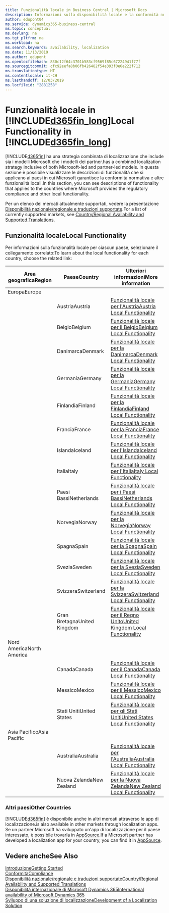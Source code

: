 ```yaml
---
title: Funzionalità locale in Business Central | Microsoft Docs
description: Informazioni sulla disponibilità locale e la conformità normativa di Dynamics 365 Business Central.
author: edupont04
ms.service: dynamics365-business-central
ms.topic: conceptual
ms.devlang: na
ms.tgt_pltfrm: na
ms.workload: na
ms.search.keywords: availability, localization
ms.date: 11/13/2019
ms.author: edupont
ms.openlocfilehash: 830c12f64c3701b583cf9569f85c67224941f77f
ms.sourcegitcommit: cfc92eefa8b06fb426482f54e393f0e6e222f712
ms.translationtype: HT
ms.contentlocale: it-CH
ms.lasthandoff: 12/03/2019
ms.locfileid: "2881258"
---
```

# <a name="local-functionality-in-included365fin_longincludesd365fin_long_mdmd"></a><span data-ttu-id="7e938-103">Funzionalità locale in [!INCLUDE[d365fin_long](includes/d365fin_long_md.md)]</span><span class="sxs-lookup"><span data-stu-id="7e938-103">Local Functionality in [!INCLUDE[d365fin_long](includes/d365fin_long_md.md)]</span></span>
[!INCLUDE[d365fin](includes/d365fin_md.md)] <span data-ttu-id="7e938-104">ha una strategia combinata di localizzazione che include sia i modelli Microsoft che i modelli dei partner.</span><span class="sxs-lookup"><span data-stu-id="7e938-104">has a combined localization strategy inclusive of both Microsoft-led and partner-led models.</span></span> <span data-ttu-id="7e938-105">In questa sezione è possibile visualizzare le descrizioni di funzionalità che si applicano ai paesi in cui Microsoft garantisce la conformità normativa e altre funzionalità locali.</span><span class="sxs-lookup"><span data-stu-id="7e938-105">In this section, you can see descriptions of functionality that applies to the countries where Microsoft provides the regulatory compliance and other local functionality.</span></span>  

<span data-ttu-id="7e938-106">Per un elenco dei mercati attualmente supportati, vedere la presentazione [Disponibilità nazionale/regionale e traduzioni supportate](/dynamics365/business-central/dev-itpro/compliance/apptest-countries-and-translations?toc=/dynamics365/business-central/toc.json).</span><span class="sxs-lookup"><span data-stu-id="7e938-106">For a list of currently supported markets, see [Country/Regional Availability and Supported Translations](/dynamics365/business-central/dev-itpro/compliance/apptest-countries-and-translations?toc=/dynamics365/business-central/toc.json).</span></span>  

## <a name="local-functionality"></a><span data-ttu-id="7e938-107">Funzionalità locale</span><span class="sxs-lookup"><span data-stu-id="7e938-107">Local Functionality</span></span>
<span data-ttu-id="7e938-108">Per informazioni sulla funzionalità locale per ciascun paese, selezionare il collegamento correlato:</span><span class="sxs-lookup"><span data-stu-id="7e938-108">To learn about the local functionality for each country, choose the related link:</span></span>

| <span data-ttu-id="7e938-109">Area geografica</span><span class="sxs-lookup"><span data-stu-id="7e938-109">Region</span></span> | <span data-ttu-id="7e938-110">Paese</span><span class="sxs-lookup"><span data-stu-id="7e938-110">Country</span></span> | <span data-ttu-id="7e938-111">Ulteriori informazioni</span><span class="sxs-lookup"><span data-stu-id="7e938-111">More information</span></span> |
| --- | --- |--- |
| <span data-ttu-id="7e938-112">Europa</span><span class="sxs-lookup"><span data-stu-id="7e938-112">Europe</span></span> |  | |
|        | <span data-ttu-id="7e938-113">Austria</span><span class="sxs-lookup"><span data-stu-id="7e938-113">Austria</span></span> | [<span data-ttu-id="7e938-114">Funzionalità locale per l'Austria</span><span class="sxs-lookup"><span data-stu-id="7e938-114">Austria Local Functionality</span></span>](localfunctionality/austria/austria-local-functionality.md) |
|        | <span data-ttu-id="7e938-115">Belgio</span><span class="sxs-lookup"><span data-stu-id="7e938-115">Belgium</span></span> |  [<span data-ttu-id="7e938-116">Funzionalità locale per il Belgio</span><span class="sxs-lookup"><span data-stu-id="7e938-116">Belgium Local Functionality</span></span>](localfunctionality/belgium/belgium-local-functionality.md) |
|        | <span data-ttu-id="7e938-117">Danimarca</span><span class="sxs-lookup"><span data-stu-id="7e938-117">Denmark</span></span> | [<span data-ttu-id="7e938-118">Funzionalità locale per la Danimarca</span><span class="sxs-lookup"><span data-stu-id="7e938-118">Denmark Local Functionality</span></span>](localfunctionality/denmark/denmark-local-functionality.md) |
|        | <span data-ttu-id="7e938-119">Germania</span><span class="sxs-lookup"><span data-stu-id="7e938-119">Germany</span></span> | [<span data-ttu-id="7e938-120">Funzionalità locale per la Germania</span><span class="sxs-lookup"><span data-stu-id="7e938-120">Germany Local Functionality</span></span>](localfunctionality/germany/germany-local-functionality.md) |
|        | <span data-ttu-id="7e938-121">Finlandia</span><span class="sxs-lookup"><span data-stu-id="7e938-121">Finland</span></span> | [<span data-ttu-id="7e938-122">Funzionalità locale per la Finlandia</span><span class="sxs-lookup"><span data-stu-id="7e938-122">Finland Local Functionality</span></span>](localfunctionality/finland/finland-local-functionality.md) |
|        | <span data-ttu-id="7e938-123">Francia</span><span class="sxs-lookup"><span data-stu-id="7e938-123">France</span></span> | [<span data-ttu-id="7e938-124">Funzionalità locale per la Francia</span><span class="sxs-lookup"><span data-stu-id="7e938-124">France Local Functionality</span></span>](localfunctionality/france/france-local-functionality.md) |
|        | <span data-ttu-id="7e938-125">Islanda</span><span class="sxs-lookup"><span data-stu-id="7e938-125">Iceland</span></span> | [<span data-ttu-id="7e938-126">Funzionalità locale per l'Islanda</span><span class="sxs-lookup"><span data-stu-id="7e938-126">Iceland Local Functionality</span></span>](localfunctionality/iceland/iceland-local-functionality.md) |
|        | <span data-ttu-id="7e938-127">Italia</span><span class="sxs-lookup"><span data-stu-id="7e938-127">Italy</span></span> | [<span data-ttu-id="7e938-128">Funzionalità locale per l'Italia</span><span class="sxs-lookup"><span data-stu-id="7e938-128">Italy Local Functionality</span></span>](localfunctionality/italy/italy-local-functionality.md) |
|        | <span data-ttu-id="7e938-129">Paesi Bassi</span><span class="sxs-lookup"><span data-stu-id="7e938-129">Netherlands</span></span> | [<span data-ttu-id="7e938-130">Funzionalità locale per i Paesi Bassi</span><span class="sxs-lookup"><span data-stu-id="7e938-130">Netherlands Local Functionality</span></span>](localfunctionality/netherlands/netherlands-local-functionality.md) |
|        | <span data-ttu-id="7e938-131">Norvegia</span><span class="sxs-lookup"><span data-stu-id="7e938-131">Norway</span></span> | [<span data-ttu-id="7e938-132">Funzionalità locale per la Norvegia</span><span class="sxs-lookup"><span data-stu-id="7e938-132">Norway Local Functionality</span></span>](localfunctionality/norway/norway-local-functionality.md) |
|        | <span data-ttu-id="7e938-133">Spagna</span><span class="sxs-lookup"><span data-stu-id="7e938-133">Spain</span></span> | [<span data-ttu-id="7e938-134">Funzionalità locale per la Spagna</span><span class="sxs-lookup"><span data-stu-id="7e938-134">Spain Local Functionality</span></span>](localfunctionality/spain/spain-local-functionality.md) |
|        | <span data-ttu-id="7e938-135">Svezia</span><span class="sxs-lookup"><span data-stu-id="7e938-135">Sweden</span></span> | [<span data-ttu-id="7e938-136">Funzionalità locale per la Svezia</span><span class="sxs-lookup"><span data-stu-id="7e938-136">Sweden Local Functionality</span></span>](localfunctionality/sweden/sweden-local-functionality.md) |
|        | <span data-ttu-id="7e938-137">Svizzera</span><span class="sxs-lookup"><span data-stu-id="7e938-137">Switzerland</span></span> | [<span data-ttu-id="7e938-138">Funzionalità locale per la Svizzera</span><span class="sxs-lookup"><span data-stu-id="7e938-138">Switzerland Local Functionality</span></span>](localfunctionality/switzerland/switzerland-local-functionality.md) |
|        | <span data-ttu-id="7e938-139">Gran Bretagna</span><span class="sxs-lookup"><span data-stu-id="7e938-139">United Kingdom</span></span> | [<span data-ttu-id="7e938-140">Funzionalità locale per il Regno Unito</span><span class="sxs-lookup"><span data-stu-id="7e938-140">United Kingdom Local Functionality</span></span>](localfunctionality/unitedkingdom/united-kingdom-local-functionality.md) |
| <span data-ttu-id="7e938-141">Nord America</span><span class="sxs-lookup"><span data-stu-id="7e938-141">North America</span></span> |       |  |
|        | <span data-ttu-id="7e938-142">Canada</span><span class="sxs-lookup"><span data-stu-id="7e938-142">Canada</span></span>|[<span data-ttu-id="7e938-143">Funzionalità locale per il Canada</span><span class="sxs-lookup"><span data-stu-id="7e938-143">Canada Local Functionality</span></span>](localfunctionality/canada/canada-local-functionality.md) |
|        | <span data-ttu-id="7e938-144">Messico</span><span class="sxs-lookup"><span data-stu-id="7e938-144">Mexico</span></span> | [<span data-ttu-id="7e938-145">Funzionalità locale per il Messico</span><span class="sxs-lookup"><span data-stu-id="7e938-145">Mexico Local Functionality</span></span>](localfunctionality/mexico/mexico-local-functionality.md) |
|        | <span data-ttu-id="7e938-146">Stati Uniti</span><span class="sxs-lookup"><span data-stu-id="7e938-146">United States</span></span>|[<span data-ttu-id="7e938-147">Funzionalità locale per gli Stati Uniti</span><span class="sxs-lookup"><span data-stu-id="7e938-147">United States Local Functionality</span></span>](localfunctionality/unitedstates/united-states-local-functionality.md) |
| <span data-ttu-id="7e938-148">Asia Pacifico</span><span class="sxs-lookup"><span data-stu-id="7e938-148">Asia Pacific</span></span> |       |  |
|        | <span data-ttu-id="7e938-149">Australia</span><span class="sxs-lookup"><span data-stu-id="7e938-149">Australia</span></span> | [<span data-ttu-id="7e938-150">Funzionalità locale per l'Australia</span><span class="sxs-lookup"><span data-stu-id="7e938-150">Australia Local Functionality</span></span>](localfunctionality/australia/australia-local-functionality.md) |
|        | <span data-ttu-id="7e938-151">Nuova Zelanda</span><span class="sxs-lookup"><span data-stu-id="7e938-151">New Zealand</span></span> | [<span data-ttu-id="7e938-152">Funzionalità locale per la Nuova Zelanda</span><span class="sxs-lookup"><span data-stu-id="7e938-152">New Zealand Local Functionality</span></span>](localfunctionality/newzealand/new-zealand-local-functionality.md) |

### <a name="other-countries"></a><span data-ttu-id="7e938-153">Altri paesi</span><span class="sxs-lookup"><span data-stu-id="7e938-153">Other Countries</span></span>
[!INCLUDE[d365fin](includes/d365fin_md.md)] <span data-ttu-id="7e938-154">è disponibile anche in altri mercati attraverso le app di localizzazione.</span><span class="sxs-lookup"><span data-stu-id="7e938-154">is also available in other markets through localization apps.</span></span> <span data-ttu-id="7e938-155">Se un partner Microsoft ha sviluppato un'app di localizzazione per il paese interessato, è possibile trovarla in [AppSource](https://appsource.microsoft.com/product/dynamics-365-business-central/).</span><span class="sxs-lookup"><span data-stu-id="7e938-155">If a Microsoft partner has developed a localization app for your country, you can find it in [AppSource](https://appsource.microsoft.com/product/dynamics-365-business-central/).</span></span>

## <a name="see-also"></a><span data-ttu-id="7e938-156">Vedere anche</span><span class="sxs-lookup"><span data-stu-id="7e938-156">See Also</span></span>
[<span data-ttu-id="7e938-157">Introduzione</span><span class="sxs-lookup"><span data-stu-id="7e938-157">Getting Started</span></span>](product-get-started.md)  
[<span data-ttu-id="7e938-158">Conformità</span><span class="sxs-lookup"><span data-stu-id="7e938-158">Compliance</span></span>](compliance/compliance-overview.md)  
[<span data-ttu-id="7e938-159">Disponibilità nazionale/regionale e traduzioni supportate</span><span class="sxs-lookup"><span data-stu-id="7e938-159">Country/Regional Availability and Supported Translations</span></span>](/dynamics365/business-central/dev-itpro/compliance/apptest-countries-and-translations?toc=/dynamics365/business-central/toc.json)  
[<span data-ttu-id="7e938-160">Disponibilità internazionale di Microsoft Dynamics 365</span><span class="sxs-lookup"><span data-stu-id="7e938-160">International availability of Microsoft Dynamics 365</span></span>](/dynamics365/get-started/availability)  
[<span data-ttu-id="7e938-161">Sviluppo di una soluzione di localizzazione</span><span class="sxs-lookup"><span data-stu-id="7e938-161">Development of a Localization Solution</span></span>](/dynamics365/business-central/dev-itpro/developer/readiness/readiness-develop-localization)  
